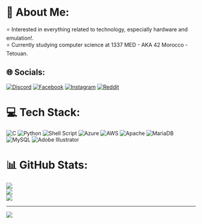 # 💫 About Me:
⭐ Interested in everything related to technology, especially hardware and emulation!.<br>⭐ Currently studying computer science at 1337 MED - AKA 42 Morocco - Tetouan.


## 🌐 Socials:
[![Discord](https://img.shields.io/badge/Discord-%237289DA.svg?logo=discord&logoColor=white)](https://discord.gg/SHM#5112) [![Facebook](https://img.shields.io/badge/Facebook-%231877F2.svg?logo=Facebook&logoColor=white)](https://facebook.com/MZO.2013) [![Instagram](https://img.shields.io/badge/Instagram-%23E4405F.svg?logo=Instagram&logoColor=white)](https://instagram.com/srhmeftah) [![Reddit](https://img.shields.io/badge/Reddit-%23FF4500.svg?logo=Reddit&logoColor=white)](https://reddit.com/user/silenthillW) 

# 💻 Tech Stack:
![C](https://img.shields.io/badge/c-%2300599C.svg?style=flat&logo=c&logoColor=white) ![Python](https://img.shields.io/badge/python-3670A0?style=flat&logo=python&logoColor=ffdd54) ![Shell Script](https://img.shields.io/badge/shell_script-%23121011.svg?style=flat&logo=gnu-bash&logoColor=white) ![Azure](https://img.shields.io/badge/azure-%230072C6.svg?style=flat&logo=azure-devops&logoColor=white) ![AWS](https://img.shields.io/badge/AWS-%23FF9900.svg?style=flat&logo=amazon-aws&logoColor=white) ![Apache](https://img.shields.io/badge/apache-%23D42029.svg?style=flat&logo=apache&logoColor=white) ![MariaDB](https://img.shields.io/badge/MariaDB-003545?style=flat&logo=mariadb&logoColor=white) ![MySQL](https://img.shields.io/badge/mysql-%2300f.svg?style=flat&logo=mysql&logoColor=white) ![Adobe Illustrator](https://img.shields.io/badge/adobeillustrator-%23FF9A00.svg?style=flat&logo=adobeillustrator&logoColor=white)
# 📊 GitHub Stats:
![](https://github-readme-stats.vercel.app/api?username=SilentSarah&theme=graywhite&hide_border=false&include_all_commits=true&count_private=false)<br/>
![](https://github-readme-streak-stats.herokuapp.com/?user=SilentSarah&theme=graywhite&hide_border=false)<br/>
![](https://github-readme-stats.vercel.app/api/top-langs/?username=SilentSarah&theme=graywhite&hide_border=false&include_all_commits=true&count_private=false&layout=compact)

---
[![](https://visitcount.itsvg.in/api?id=SilentSarah&icon=1&color=3)](https://visitcount.itsvg.in)

<!-- Proudly created with GPRM ( https://gprm.itsvg.in ) -->

